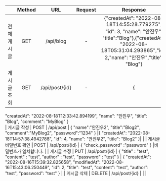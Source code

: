 |                       | Method |       URL      |                                            Request                                           |                                                                                                                                                                                                                                        Response                                                                                                                                                                                                                                        |
|-----------------------|:------:|:--------------:|:--------------------------------------------------------------------------------------------:|:--------------------------------------------------------------------------------------------------------------------------------------------------------------------------------------------------------------------------------------------------------------------------------------------------------------------------------------------------------------------------------------------------------------------------------------------------------------------------------------:|
| 전체 게시글 | GET    | /api/blog      | -                                                                                            |  {"createdAt": "2022-08-18T14:55:28.779275",                "id": 3,             "name": "안진우",                                                                 "title":"Blog"},{"createdAt": "2022-08-18T05:31:04.293865","id": 2,"name": "안진우","title": "Blog"} |
| 게시글 조회           | GET    | /api/post/{id} | -                                                                                            | {
"createdAt": "2022-08-18T12:33:42.894199",
"name": "안진우",
"title": "Blog",
"comment": "MyBlog"
}                                                                                                                                                                                           
| 게시글 작성           | POST   | /api/post      | {
  "name":"안진우2",
  "title":"Blog2",
  "comment":"MyBlog2",
  "password":"1234"
} |{
"createdAt": "2022-08-18T14:57:38.4942788",
"id": 4,
"name": "안진우2",
"title": "Blog2"
}|
                                                                                |
| 게시글 비밀번호 확인  | POST   | /api/post/{id} | { "check_password" :"password" }                                                       |비밀번호가 일치합니다.                                                                                                                                                                                                                                                                                                                                                                                                                                                                                 |
| 게시글 수정           | PUT    | /api/post/{id} | {   "title" : "test",   "content" : "test",   "author" : "test",   "password" : "test"  }    | {     "createdAt": "2022-08-16T15:39:32.825658",     "modifiedAt": "2022-08-16T15:43:06.250449",     "id": 2,     "title": "test",     "content": "test",     "author": "test",     "password": "test" }                                                                                                                                                                                                                                                                               |
| 게시글 삭제           | DELETE | /api/post/{id} |                                                                                              |                                                                                                                                                                                                                                                                                                                                                                                                                                                                                        |
